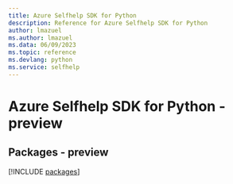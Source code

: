 ```yaml
---
title: Azure Selfhelp SDK for Python
description: Reference for Azure Selfhelp SDK for Python
author: lmazuel
ms.author: lmazuel
ms.data: 06/09/2023
ms.topic: reference
ms.devlang: python
ms.service: selfhelp
---
```

# Azure Selfhelp SDK for Python - preview
## Packages - preview
[!INCLUDE [packages](selfhelp-index.md)]